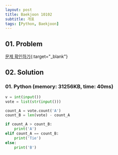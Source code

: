 ```yaml
---
layout: post
title: Baekjoon 10102
subtitle: 개표
tags: [Python, Baekjoon]
---
```


## 01. Problem

[문제 확인하기](https://www.acmicpc.net/problem/10102){:target="_blank"}

## 02. Solution

### 01. Python (memory: 31256KB, time: 40ms)

```Python
v = int(input())
vote = list(str(input()))

count_A = vote.count('A')
count_B = len(vote) - count_A

if count_A > count_B:
    print('A')
elif count_A == count_B:
    print('Tie')
else:
    print('B')
```

